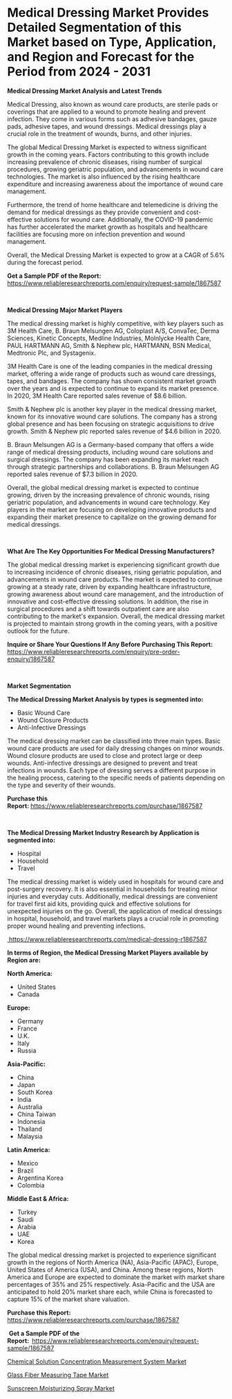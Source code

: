 <p><h1>Medical Dressing Market Provides Detailed Segmentation of this Market based on Type, Application, and Region and Forecast for the Period from 2024 - 2031</h1></p><p><strong>Medical Dressing Market Analysis and Latest Trends</strong></p>
<p><p>Medical Dressing, also known as wound care products, are sterile pads or coverings that are applied to a wound to promote healing and prevent infection. They come in various forms such as adhesive bandages, gauze pads, adhesive tapes, and wound dressings. Medical dressings play a crucial role in the treatment of wounds, burns, and other injuries.</p><p>The global Medical Dressing Market is expected to witness significant growth in the coming years. Factors contributing to this growth include increasing prevalence of chronic diseases, rising number of surgical procedures, growing geriatric population, and advancements in wound care technologies. The market is also influenced by the rising healthcare expenditure and increasing awareness about the importance of wound care management.</p><p>Furthermore, the trend of home healthcare and telemedicine is driving the demand for medical dressings as they provide convenient and cost-effective solutions for wound care. Additionally, the COVID-19 pandemic has further accelerated the market growth as hospitals and healthcare facilities are focusing more on infection prevention and wound management.</p><p>Overall, the Medical Dressing Market is expected to grow at a CAGR of 5.6% during the forecast period.</p></p>
<p><strong>Get a Sample PDF of the Report:&nbsp;</strong> <a href="https://www.reliableresearchreports.com/enquiry/request-sample/1867587">https://www.reliableresearchreports.com/enquiry/request-sample/1867587</a></p>
<p>&nbsp;</p>
<p><strong>Medical Dressing Major Market Players</strong></p>
<p><p>The medical dressing market is highly competitive, with key players such as 3M Health Care, B. Braun Melsungen AG, Coloplast A/S, ConvaTec, Derma Sciences, Kinetic Concepts, Medline Industries, Molnlycke Health Care, PAUL HARTMANN AG, Smith & Nephew plc, HARTMANN, BSN Medical, Medtronic Plc, and Systagenix.</p><p>3M Health Care is one of the leading companies in the medical dressing market, offering a wide range of products such as wound care dressings, tapes, and bandages. The company has shown consistent market growth over the years and is expected to continue to expand its market presence. In 2020, 3M Health Care reported sales revenue of $8.6 billion.</p><p>Smith & Nephew plc is another key player in the medical dressing market, known for its innovative wound care solutions. The company has a strong global presence and has been focusing on strategic acquisitions to drive growth. Smith & Nephew plc reported sales revenue of $4.6 billion in 2020.</p><p>B. Braun Melsungen AG is a Germany-based company that offers a wide range of medical dressing products, including wound care solutions and surgical dressings. The company has been expanding its market reach through strategic partnerships and collaborations. B. Braun Melsungen AG reported sales revenue of $7.3 billion in 2020.</p><p>Overall, the global medical dressing market is expected to continue growing, driven by the increasing prevalence of chronic wounds, rising geriatric population, and advancements in wound care technology. Key players in the market are focusing on developing innovative products and expanding their market presence to capitalize on the growing demand for medical dressings.</p></p>
<p>&nbsp;</p>
<p><strong>What Are The Key Opportunities For Medical Dressing Manufacturers?</strong></p>
<p><p>The global medical dressing market is experiencing significant growth due to increasing incidence of chronic diseases, rising geriatric population, and advancements in wound care products. The market is expected to continue growing at a steady rate, driven by expanding healthcare infrastructure, growing awareness about wound care management, and the introduction of innovative and cost-effective dressing solutions. In addition, the rise in surgical procedures and a shift towards outpatient care are also contributing to the market's expansion. Overall, the medical dressing market is projected to maintain strong growth in the coming years, with a positive outlook for the future.</p></p>
<p><strong>Inquire or Share Your Questions If Any Before Purchasing This Report:</strong> <a href="https://www.reliableresearchreports.com/enquiry/pre-order-enquiry/1867587">https://www.reliableresearchreports.com/enquiry/pre-order-enquiry/1867587</a></p>
<p>&nbsp;</p>
<p><strong>Market Segmentation</strong></p>
<p><strong>The Medical Dressing Market Analysis by types is segmented into:</strong></p>
<p><ul><li>Basic Wound Care</li><li>Wound Closure Products</li><li>Anti-Infective Dressings</li></ul></p>
<p><p>The medical dressing market can be classified into three main types. Basic wound care products are used for daily dressing changes on minor wounds. Wound closure products are used to close and protect large or deep wounds. Anti-infective dressings are designed to prevent and treat infections in wounds. Each type of dressing serves a different purpose in the healing process, catering to the specific needs of patients depending on the type and severity of their wounds.</p></p>
<p><strong>Purchase this Report:&nbsp;</strong><a href="https://www.reliableresearchreports.com/purchase/1867587">https://www.reliableresearchreports.com/purchase/1867587</a></p>
<p>&nbsp;</p>
<p><strong>The Medical Dressing Market Industry Research by Application is segmented into:</strong></p>
<p><ul><li>Hospital</li><li>Household</li><li>Travel</li></ul></p>
<p><p>The medical dressing market is widely used in hospitals for wound care and post-surgery recovery. It is also essential in households for treating minor injuries and everyday cuts. Additionally, medical dressings are convenient for travel first aid kits, providing quick and effective solutions for unexpected injuries on the go. Overall, the application of medical dressings in hospital, household, and travel markets plays a crucial role in promoting proper wound healing and preventing infections.</p></p>
<p><a href="https://www.reliableresearchreports.com/medical-dressing-r1867587">&nbsp;https://www.reliableresearchreports.com/medical-dressing-r1867587</a></p>
<p><strong>In terms of Region, the Medical Dressing Market Players available by Region are:</strong></p>
<p>
    <p> <strong> North America: </strong>
        <ul>
            <li>United States</li>
            <li>Canada</li>
        </ul>
        </p> 
    <p> <strong> Europe: </strong>
        <ul>
            <li>Germany</li>
            <li>France</li>
            <li>U.K.</li>
            <li>Italy</li>
            <li>Russia</li>
        </ul>
        </p> 
    <p> <strong> Asia-Pacific: </strong>
        <ul>
            <li>China</li>
            <li>Japan</li>
            <li>South Korea</li>
            <li>India</li>
            <li>Australia</li>
            <li>China Taiwan</li>
            <li>Indonesia</li>
            <li>Thailand</li>
            <li>Malaysia</li>
        </ul>
        </p> 
    <p> <strong> Latin America: </strong>
        <ul>
            <li>Mexico</li>
            <li>Brazil</li>
            <li>Argentina Korea</li>
            <li>Colombia</li>
        </ul>
        </p> 
    <p> <strong> Middle East & Africa: </strong>
        <ul>
            <li>Turkey</li>
            <li>Saudi</li>
            <li>Arabia</li>
            <li>UAE</li>
            <li>Korea</li>
        </ul>
    </p>
    </p>
<p><p>The global medical dressing market is projected to experience significant growth in the regions of North America (NA), Asia-Pacific (APAC), Europe, United States of America (USA), and China. Among these regions, North America and Europe are expected to dominate the market with market share percentages of 35% and 25% respectively. Asia-Pacific and the USA are anticipated to hold 20% market share each, while China is forecasted to capture 15% of the market share valuation.</p></p>
<p><strong>Purchase this Report: </strong><a href="https://www.reliableresearchreports.com/purchase/1867587">https://www.reliableresearchreports.com/purchase/1867587</a></p>
<p>&nbsp;<strong>Get a Sample PDF of the Report:&nbsp;&nbsp;</strong><a href="https://www.reliableresearchreports.com/enquiry/request-sample/1867587">https://www.reliableresearchreports.com/enquiry/request-sample/1867587</a></p>
<p><strong></strong></p>
<p><p><a href="https://github.com/riwar777/Market-Research-Report-List-1/blob/main/chemical-solution-concentration-measurement-system-market.md">Chemical Solution Concentration Measurement System Market</a></p><p><a href="https://www.linkedin.com/pulse/glass-fiber-measuring-tape-market-report-reveals-latest-trends-sbgbe?trackingId=9HP43I615RhCxt26sOEkpQ%3D%3D">Glass Fiber Measuring Tape Market</a></p><p><a href="https://www.linkedin.com/pulse/decoding-sunscreen-moisturizing-spray-market-metrics-share-pvree?trackingId=B5PXmS5yjVEyud2O1Mqh7w%3D%3D">Sunscreen Moisturizing Spray Market</a></p></p>